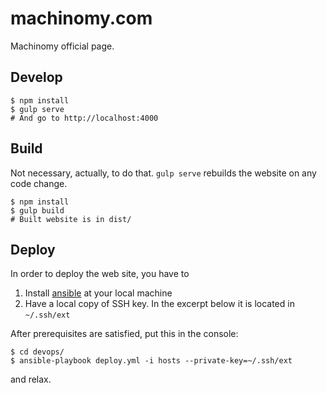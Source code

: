 # machinomy.com
Machinomy official page.

## Develop

    $ npm install
    $ gulp serve
    # And go to http://localhost:4000
    
## Build

Not necessary, actually, to do that. `gulp serve` rebuilds the website on any code change.

    $ npm install
    $ gulp build
    # Built website is in dist/
     
## Deploy

In order to deploy the web site, you have to
1. Install [ansible](https://www.ansible.com) at your local machine
2. Have a local copy of SSH key. In the excerpt below it is located in `~/.ssh/ext`

After prerequisites are satisfied, put this in the console:

    $ cd devops/
    $ ansible-playbook deploy.yml -i hosts --private-key=~/.ssh/ext
    
and relax.
